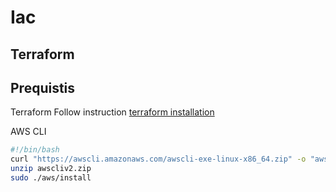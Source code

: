 
# Iac

## Terraform

## Prequistis

Terraform
Follow instruction [terraform installation](https://developer.hashicorp.com/terraform/tutorials/aws-get-started/install-cli)

AWS CLI
```sh
#!/bin/bash
curl "https://awscli.amazonaws.com/awscli-exe-linux-x86_64.zip" -o "awscliv2.zip"
unzip awscliv2.zip
sudo ./aws/install
```